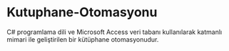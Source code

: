 # Kutuphane-Otomasyonu
C# programlama dili ve Microsoft Access veri tabanı kullanılarak katmanlı mimari ile geliştirilen bir kütüphane otomasyonudur.
